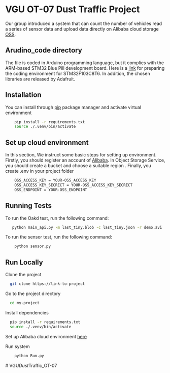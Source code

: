 
# VGU OT-07 Dust Traffic Project
Our group introduced a system that can count the number of vehicles read a series of sensor data and upload data directly on Alibaba cloud  storage [OSS](https://www.alibabacloud.com/en/product/object-storage-service?_p_lc=1).


## Arudino_code directory
The file is coded in Arduino programming language, but it complies with the ARM-based STM32 Blue Pill development board.
Here is a [link](https://www.youtube.com/watch?v=HnB7RTHa2Rw&t=129s) for preparing the coding environment for STM32F103C8T6. In addition, the chosen libraries are released by Adafruit. 

## Installation

You can install through [pip](https://pip.pypa.io/en/stable/) package manager and activate virtual environment
```bash
    pip install -r requirements.txt
    source ./.venv/bin/activate
```
    
## Set up cloud environment
In this section, We instruct some basic steps for setting up environment. Firstly, you should register an account of [Alibaba](https://www.alibabacloud.com/en/product/object-storage-service?_p_lc=1). In Object Storage Service, you should create a bucket and choose a suitable region . Finally, you create .env in your project folder 
```bash
    OSS_ACCESS_KEY = YOUR-OSS_ACCESS_KEY
    OSS_ACCESS_KEY_SECRECT = YOUR-OSS_ACCESS_KEY_SECRECT
    OSS_ENDPOINT = YOUR-OSS_ENDPOINT
```

## Running Tests

To run the Oakd test, run the following command:
```bash
   python main_api.py -m last_tiny.blob -c last_tiny.json -r demo.avi
```
To run the sensor test, run the following command:
```bash
    python sensor.py

```

## Run Locally

Clone the project

```bash
  git clone https://link-to-project
```

Go to the project directory

```bash
  cd my-project
```

Install dependencies

```bash
  pip install -r requirements.txt
  source ./.venv/bin/activate
```
Set up Alibaba cloud environment [here](#set-up-cloud-environment)
    


Run system 

```bash
    python Run.py
```

#   V G U _ D u s t _ T r a f f i c _ O T - 0 7 
 
 
